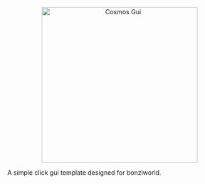 <p align="center">
  <img src="https://i.ibb.co/yQwCZXb/COSMOS-GUI-BANNER.png" width="350" title="Cosmos Gui">
</p>

A simple click gui template designed for bonziworld.
